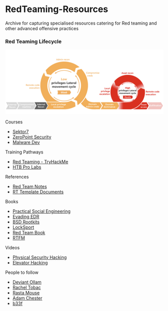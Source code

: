 # RedTeaming-Resources
Archive for capturing specialised resources catering for Red teaming and other advanced offensive practices
### Red Teaming Lifecycle

![RT killchain Phases](https://github.com/Add3r/RedTeaming-Resources/blob/main/RedTeaming-LifeCycle.png)

Courses

- [Sektor7](https://institute.sektor7.net/)
- [ZeroPoint Security](https://training.zeropointsecurity.co.uk/)
- [Malware Dev](https://maldevacademy.com/)

Training Pathways

- [Red Teaming - TryHackMe](https://tryhackme.com/path/outline/redteaming)
- [HTB Pro Labs](https://www.hackthebox.com/hacker/pro-labs)

References

- [Red Team Notes](https://www.ired.team/)
- [RT Template Documents](https://redteam.guide)

Books

- [Practical Social Engineering](https://nostarch.com/practical-social-engineering)
- [Evading EDR](https://nostarch.com/evading-edr)
- [BSD Rootkits](https://nostarch.com/rootkits.htm)
- [LockSport](https://nostarch.com/locksport)
- [Red Team Book](https://www.amazon.com.au/Red-Team-Development-Operations-practical/dp/B083XVG633)
- [RTFM](https://www.amazon.com.au/RTFM-Red-Team-Field-Manual/dp/1075091837/)

Videos

- [Physical Security Hacking](https://www.youtube.com/watch?v=rnmcRTnTNC8)
- [Elevator Hacking](https://www.youtube.com/watch?v=ZUvGfuLlZus)

People to follow

- [Deviant Ollam](https://deviating.net/)
- [Rachel Tobac](https://twitter.com/racheltobac)
- [Rasta Mouse](https://rastamouse.me/)
- [Adam Chester](https://blog.xpnsec.com/)
- [b33f](https://fuzzysecurity.com/)